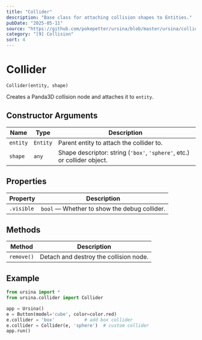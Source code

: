 ```yaml
---
title: "Collider"
description: "Base class for attaching collision shapes to Entities."
pubDate: "2025-05-11"
source: "https://github.com/pokepetter/ursina/blob/master/ursina/collider.py"
category: "[9] Collision"
sort: 4
---
```


# Collider

`Collider(entity, shape)`

Creates a Panda3D collision node and attaches it to `entity`.

## Constructor Arguments

| Name     | Type     | Description                                         |
|----------|----------|-----------------------------------------------------|
| `entity` | `Entity` | Parent entity to attach the collider to.            |
| `shape`  | `any`    | Shape descriptor: string (`'box'`, `'sphere'`, etc.) or collider object. |

## Properties

| Property    | Description                                  |
|-------------|----------------------------------------------|
| `.visible`  | `bool` — Whether to show the debug collider. |

## Methods

| Method   | Description                            |
|----------|----------------------------------------|
| `remove()` | Detach and destroy the collision node. |

## Example

```python
from ursina import *
from ursina.collider import Collider

app = Ursina()
e = Button(model='cube', color=color.red)
e.collider = 'box'           # add box collider
e.collider = Collider(e, 'sphere')  # custom collider
app.run()
```
